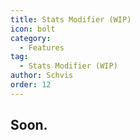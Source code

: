 ```yaml
---
title: Stats Modifier (WIP)
icon: bolt
category:
  - Features
tag:
  - Stats Modifier (WIP)
author: Schvis
order: 12
---
```


## Soon.